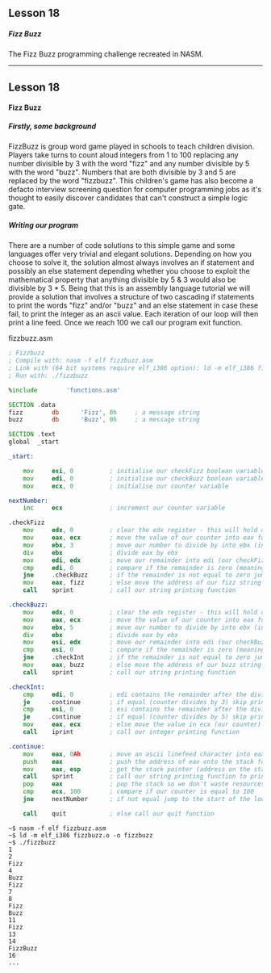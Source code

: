 ## Lesson 18

##### Fizz Buzz

The Fizz Buzz programming challenge recreated in NASM.

---

## Lesson 18

#### Fizz Buzz


##### Firstly, some background

FizzBuzz is group word game played in schools to teach children division.  Players take turns to count aloud integers from 1 to 100 replacing any number divisible by 3 with the word "fizz" and any number divisible by 5 with the word "buzz".  Numbers that are both divisible by 3 and 5 are replaced by the word "fizzbuzz".  This children's game has also become a defacto interview screening question for computer programming jobs as it's thought to easily discover candidates that can't construct a simple logic gate.

##### Writing our program

There are a number of code solutions to this simple game and some languages offer very trivial and elegant solutions.  Depending on how you choose to solve it, the solution almost always involves an if statement and possibly an else statement depending whether you choose to exploit the mathematical property that anything divisible by 5 & 3 would also be divisible by 3 * 5.  Being that this is an assembly language tutorial we will provide a solution that involves a structure of two cascading if statements to print the words "fizz" and/or "buzz" and an else statement in case these fail, to print the integer as an ascii value.  Each iteration of our loop will then print a line feed. Once we reach 100 we call our program exit function.

fizzbuzz.asm
```asm
; Fizzbuzz
; Compile with: nasm -f elf fizzbuzz.asm
; Link with (64 bit systems require elf_i386 option): ld -m elf_i386 fizzbuzz.o -o fizzbuzz
; Run with: ./fizzbuzz

%include        'functions.asm'

SECTION .data
fizz        db      'Fizz', 0h     ; a message string
buzz        db      'Buzz', 0h     ; a message string

SECTION .text
global  _start

_start:

    mov     esi, 0          ; initialise our checkFizz boolean variable
    mov     edi, 0          ; initialise our checkBuzz boolean variable
    mov     ecx, 0          ; initialise our counter variable

nextNumber:
    inc     ecx             ; increment our counter variable

.checkFizz
    mov     edx, 0          ; clear the edx register - this will hold our remainder after division
    mov     eax, ecx        ; move the value of our counter into eax for division
    mov     ebx, 3          ; move our number to divide by into ebx (in this case the value is 3)
    div     ebx             ; divide eax by ebx
    mov     edi, edx        ; move our remainder into edi (our checkFizz boolean variable)
    cmp     edi, 0          ; compare if the remainder is zero (meaning the counter divides by 3)
    jne     .checkBuzz      ; if the remainder is not equal to zero jump to local label checkBuzz
    mov     eax, fizz       ; else move the address of our fizz string into eax for printing
    call    sprint          ; call our string printing function

.checkBuzz:
    mov     edx, 0          ; clear the edx register - this will hold our remainder after division
    mov     eax, ecx        ; move the value of our counter into eax for division
    mov     ebx, 5          ; move our number to divide by into ebx (in this case the value is 5)
    div     ebx             ; divide eax by ebx
    mov     esi, edx        ; move our remainder into edi (our checkBuzz boolean variable)
    cmp     esi, 0          ; compare if the remainder is zero (meaning the counter divides by 5)
    jne     .checkInt       ; if the remainder is not equal to zero jump to local label checkInt
    mov     eax, buzz       ; else move the address of our buzz string into eax for printing
    call    sprint          ; call our string printing function

.checkInt:
    cmp     edi, 0          ; edi contains the remainder after the division in checkFizz
    je     .continue        ; if equal (counter divides by 3) skip printing the integer
    cmp     esi, 0          ; esi contains the remainder after the division in checkBuzz
    je     .continue        ; if equal (counter divides by 5) skip printing the integer
    mov     eax, ecx        ; else move the value in ecx (our counter) into eax for printing
    call    iprint          ; call our integer printing function

.continue:
    mov     eax, 0Ah        ; move an ascii linefeed character into eax
    push    eax             ; push the address of eax onto the stack for printing
    mov     eax, esp        ; get the stack pointer (address on the stack of our linefeed char)
    call    sprint          ; call our string printing function to print a line feed
    pop     eax             ; pop the stack so we don't waste resources
    cmp     ecx, 100        ; compare if our counter is equal to 100
    jne     nextNumber      ; if not equal jump to the start of the loop

    call    quit            ; else call our quit function
```

```
~$ nasm -f elf fizzbuzz.asm
~$ ld -m elf_i386 fizzbuzz.o -o fizzbuzz
~$ ./fizzbuzz
1
2
Fizz
4
Buzz
Fizz
7
8
Fizz
Buzz
11
Fizz
13
14
FizzBuzz
16
...
```
